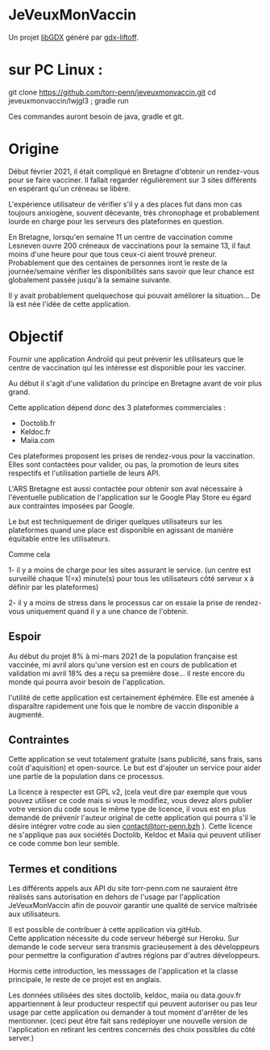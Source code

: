 # JeVeuxMonVaccin

Un projet [libGDX](https://libgdx.com/) généré par [gdx-liftoff](https://github.com/tommyettinger/gdx-liftoff).

# sur PC Linux :

git clone https://github.com/torr-penn/jeveuxmonvaccin.git
cd jeveuxmonvaccin/lwjgl3 ; gradle run

Ces commandes auront besoin de java, gradle et git.

# Origine

Début février 2021, il était compliqué en Bretagne d'obtenir un rendez-vous pour se faire vacciner. Il fallait regarder régulièrement sur 3 sites différents en espérant qu'un créneau se libère.

L'expérience utilisateur de vérifier s'il y a des places fut dans mon cas toujours anxiogène, souvent décevante, très chronophage et probablement lourde en charge pour les serveurs des plateformes en question.

En Bretagne, lorsqu'en semaine 11 un centre de vaccination comme Lesneven ouvre 200 créneaux de vaccinations pour la semaine 13, il faut moins d'une heure pour que tous ceux-ci aient trouvé preneur. Probablement que des centaines de personnes iront le reste de la journée/semaine vérifier les
disponibilités sans savoir que leur chance est globalement passée jusqu'à la semaine suivante.

Il y avait probablement quelquechose qui pouvait améliorer la situation... De là est née l'idée de cette application.

# Objectif

Fournir une application Androïd qui peut prévenir les utilisateurs que le centre de vaccination qui les intéresse est disponible pour les vacciner.

Au début il s'agit d'une validation du principe en Bretagne avant de voir plus grand.

Cette application dépend donc des 3 plateformes commerciales :

- Doctolib.fr
- Keldoc.fr
- Maiia.com

Ces plateformes proposent les prises de rendez-vous pour la vaccination. Elles sont contactées pour valider, ou pas, la promotion de leurs sites respectifs et l'utilisation partielle de leurs API.

L'ARS Bretagne est aussi contactée pour obtenir son aval nécessaire à l'éventuelle publication de l'application sur le Google Play Store eu égard aux contraintes imposées par Google.

Le but est techniquement de diriger quelques utilisateurs sur les plateformes quand une place est disponible en agissant de manière équitable entre les utilisateurs.

Comme cela

1- il y a moins de charge pour les sites assurant le service.
(un centre est surveillé chaque 1(=x)  minute(s) pour tous les utilisateurs côté serveur x à définir par les plateformes)

2- il y a moins de stress dans le processus car on essaie la prise de rendez-vous uniquement quand il y a une chance de l'obtenir.

## Espoir

Au début du projet 8% à mi-mars 2021 de la population française est vaccinée, mi avril alors qu'une version est en cours de publication et validation mi avril 18% des a reçu sa première dose... il reste encore du monde qui pourra avoir besoin de l'application.

l'utilité de cette application est certainement éphémère. Elle est amenée à disparaître rapidement une fois que le nombre de vaccin disponible a augmenté.

## Contraintes

Cette application se veut totalement gratuite (sans publicité, sans frais, sans coût d'aquisition) et open-source. Le but est d'ajouter un service pour aider une partie de la population dans ce processus.

La licence à respecter est GPL v2, (cela veut dire par exemple que vous pouvez utiliser ce code mais si vous le modifiez, vous devez alors publier votre version du code sous le même type de licence, il vous est en plus demandé de prévenir l'auteur original de cette application qui pourra s'il le
désire intégrer votre code au sien contact@torr-penn.bzh ). Cette licence ne s'applique pas aux sociétés Doctolib, Keldoc et Maiia qui peuvent utiliser ce code comme bon leur semble.

## Termes et conditions

Les différents appels aux API du site torr-penn.com ne sauraient être réalisés sans autorisation en dehors de l'usage par l'application JeVeuxMonVaccin afin de pouvoir garantir une qualité de service maîtrisée aux utilisateurs.

Il est possible de contribuer à cette application via gitHub.  
Cette application nécessite du code serveur hébergé sur Heroku. Sur demande le code serveur sera transmis gracieusement à des développeurs pour permettre la configuration d'autres régions par d'autres développeurs.

Hormis cette introduction, les messsages de l'application et la classe principale, le reste de ce projet est en anglais.

Les données utilisées des sites doctolib, keldoc, maiia ou data.gouv.fr appartiennent à leur producteur respectif qui peuvent autoriser ou pas leur usage par cette application ou demander à tout moment d'arrêter de les mentionner.
(ceci peut être fait sans redéployer une nouvelle version de l'application en retirant les centres concernés des choix possibles du côté server.)

